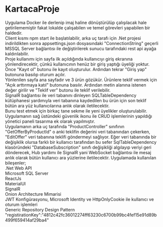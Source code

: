 # KartacaProje
Uygulama Docker ile derlenip imaj haline dönüştürülüp çalışılacak hale getirilememiştir fakat lokalde çalışabilen ve temel görevleri yapabilen bir haldedir.
<br/>
Client kısmı npm start ile başlatılabilir, arka uç tarafı için .Net projesi indirildikten sonra appsettings.json dosyasındaki "ConnectionString" geçerli MSSQL Server bağlantısı ile değiştirilerek sunucu tarafındaki rest api ayağa kaldırılabilir.
<br/>
Proje kullanımı için sayfa ilk açıldığında kullanıcıyı giriş ekranına yönlendirecektir, çünkü kullanıcının henüz bir giriş yaptığı üyeliği yoktur. Önce "Kayıt ol" butonu ile kayıt oluşturulur. Ardından tekrar "Giriş yap" butonuna basılıp oturum açılır.
<br/>
Yönlenilen sayfa ana sayfadır ve 3 ürün gözükür. Ürünlere teklif vermek için "Açık arttırmaya katıl" butonuna basılır. Ardından metin alanına istenen değer girilir ve "Teklif ver" butonu ile teklif verilebilir.
<br/>
SignalR bağlantısı ile veri tabanını dinleyen SQLTableDependency kütüphanesi yardımıyla veri tabanına kaydedilen bu ürün için son teklif bütün ara yüz kullanıcılarına anlık olarak iletilecektir. 
<br/>
Bunu test etmek için birkaç tane sekme ile yeni üyelikler oluşturulabilir. 
<br/>
Uygulamanın sağ üstündeki güvenlik ikonu ile CRUD işlemlerinin yapıldığı yönetici paneli tasarıma ek olarak yapılmıştır.
<br/>
Uygulamanın arka uç tarafında "ProductController" sınıfının "GetOfferByProductId" o anki teklifin değerini veri tabanından çekerken, "EditOffer" veri tabanına teklifi göndermeyi sağlıyor. Eğer veri tabanında bir değişiklik olursa farklı bir kullanıcı tarafından bu sefer SqlTableDependency klasöründeki "DatabaseSubscription" sınıfı değişikliği algılayıp veriyi geri dönderecek, Hub yardımı ile SignalR yani WebSocket bağlantısı ile mesaj anlık olarak bütün kullanıcı ara yüzlerine iletilecektir.
Uygulamada kullanılan bileşenler;
<br/>
.Net Web API
<br/>
Microsoft SQL Server
<br/>
ReactJs
<br/>
MaterialUI
<br/>
SignalR
<br/>
Onion Architecture Mimarisi
<br/>
JWT Konfigürasyonu, Microsoft Identity ve HttpOnlyCookie ile kullanıcı ve oturum işlemleri
<br/>
Generic Repository Design Pattern
<br/>
"registirationKey":"4812c42fc36012274ff63230c6700b99bc4fef15e91d89b499f659414af29ba4"
